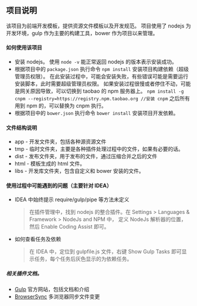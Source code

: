 ## 项目说明

该项目为前端开发模板，提供资源文件模板以及开发规范。
项目使用了 nodejs 为开发环境，gulp 作为主要的构建工具，bower 作为项目以来管理。

#### 如何使用该项目
- 安装 nodejs。 使用 ` node -v ` 能正常返回 nodejs 的版本表示安装成功。
- 根据项目中的 `package.json` 执行命令 `npm install` 安装项目构建依赖（超级管理员权限）。 
	在此安装过程中，可能会安装失败，有些错误可能是需要运行安装脚本，此时需要超级管理员权限。
	如果安装过程很慢或者停住不动，可能是网关原因导致，可以切换到 taobao 的 npm 服务器上。
	`npm install -g cnpm --registry=https://registry.npm.taobao.org //安装 cnpm`
	之后所有用到 npm 的，可以替换为 cnpm 执行。
- 根据项目中的 `bower.json` 执行命令 `bower install` 安装项目开发依赖。

#### 文件结构说明
- app - 开发文件夹，包括各种源资源文件
- tmp - 临时文件夹，主要是各种插件处理过程中的文件，如果有必要的话。
- dist - 发布文件夹，用于发布的文件，通过压缩合并之后的文件
- html - 模板生成的 html 文件。
- libs - 开发库文件夹，包含自定义和 bower 安装的文件。

#### 使用过程中可能遇到的问题（主要针对 IDEA）
* IDEA 中始终提示 require/gulp/pipe 等方法未定义

	> 在插件管理中，找到 nodejs 的整合插件。在 Settings > Languages & Framework > NodeJs and NPM 中，
	定义 NodeJs 解析器的位置，然后 Enable Coding Assist 即可。
	
* 如何查看任务及依赖

	> 在 IDEA 中，定位到 gulpfile.js 文件，右键 Show Gulp Tasks 即可显示任务，每个任务后灰色显示的为依赖任务。

##### 相关插件文档。

* [Gulp](http://gulpjs.org/) 官方网站，包括文档和介绍
* [BrowserSync](https://www.browsersync.io/docs) 多浏览器同步文件变更